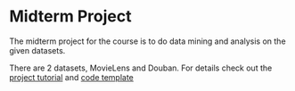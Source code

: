 # Midterm Project

The midterm project for the course is to do data mining and analysis on the given datasets.

There are 2 datasets, MovieLens and Douban. For details check out the [project tutorial](./Tutorial) and [code template](./code-template)
